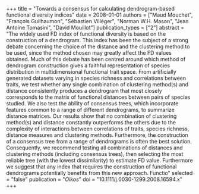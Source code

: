+++
title = "Towards a consensus for calculating dendrogram-based functional diversity indices"
date = 2008-01-01
authors = ["Maud Mouchet", "François Guilhaumon", "Sébastien Villéger", "Norman W.H. Mason", "Jean Antoine Tomasini", "David Mouillot"]
publication_types = ["2"]
abstract = "The widely used FD index of functional diversity is based on the construction of a dendrogram. This index has been the subject of a strong debate concerning the choice of the distance and the clustering method to be used, since the method chosen may greatly affect the FD values obtained. Much of this debate has been centred around which method of dendrogram construction gives a faithful representation of species distribution in multidimensional functional trait space. From artificially generated datasets varying in species richness and correlations between traits, we test whether any single combination of clustering method(s) and distance consistently produces a dendrogram that most closely corresponds to the matrix of functional distances between pairs of species studied. We also test the ability of consensus trees, which incorporate features common to a range of different dendrograms, to summarize distance matrices. Our results show that no combination of clustering method(s) and distance constantly outperforms the others due to the complexity of interactions between correlations of traits, species richness, distance measures and clustering methods. Furthermore, the construction of a consensus tree from a range of dendrograms is often the best solution. Consequently, we recommend testing all combinations of distances and clustering methods (including consensus trees), then selecting the most reliable tree (with the lowest dissimilarity) to estimate FD value. Furthermore we suggest that any index that requires the construction of functional dendrograms potentially benefits from this new approach. Functio"
selected = "false"
publication = "*Oikos*"
doi = "10.1111/j.0030-1299.2008.16594.x"
+++

